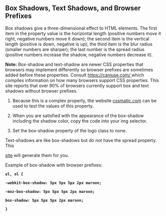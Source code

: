 ## Box Shadows, Text Shadows, and Browser Prefixes

Box shadows give a three-dimensional effect to HTML elements. The first item in the property value is the horizontal length \(positive numbers move it right, negative numbers move it down\); the second item is the vertical length \(positive is down, negative is up\); the third item is the blur radius \(smaller numbers are sharper\); the last number is the spread radius \(positive numbers increase the shadow, negative numbers decrease it\).

**Note:** Box-shadow and text-shadow are newer CSS properties that browsers may implement differently so browser prefixes are sometimes added before these properties. Consult [https://caniuse.com/  ](https://caniuse.com/)which  compiles information on how many browsers support CSS properties. This site reports that over 90% of browsers currently support box and text shadows without browser prefixes.

1. Because this is a complex property, the website [cssmatic.com](http://www.cssmatic.com/box-shadow) can be used to test the values of this property.

2. When you are satisfied with the appearance of the box-shadow including the shadow color, copy the code into your img selector.

3. Set the box-shadow property of the logo class to none.

Text-shadows are like box-shadows but do not have the spread property. This

[site](http://www.cssportal.com/css3-text-shadow-generator/) will generate them for you.

Example of box-shadow with browser prefixes:

**`ul, ol {`**

**`-webkit-box-shadow: 5px 5px 5px 2px maroon;`**

**`-moz-box-shadow: 5px 5px 5px 2px maroon;`**

**`box-shadow: 5px 5px 5px 2px maroon;`**

**`}`**


